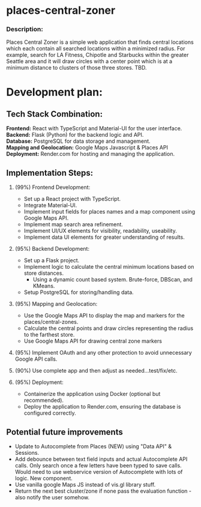 # places-central-zoner

### Description:

Places Central Zoner is a simple web application that finds central locations which each contain all searched locations within a minimized radius. For example, search for LA Fitness, Chipotle and Starbucks within the greater Seattle area and it will draw circles with a center point which is at a minimum distance to clusters of those three stores. TBD.

# Development plan:

## Tech Stack Combination:

**Frontend:** React with TypeScript and Material-UI for the user interface.  
**Backend:** Flask (Python) for the backend logic and API.  
**Database:** PostgreSQL for data storage and management.  
**Mapping and Geolocation:** Google Maps Javascript & Places API
**Deployment:** Render.com for hosting and managing the application.

## Implementation Steps:

1. (99%) Frontend Development:

   - Set up a React project with TypeScript.
   - Integrate Material-UI.
   - Implement input fields for places names and a map component using Google Maps API.
   - Implement map search area refinement.
   - Implement UI/UX elements for visibility, readability, useability.
   - Implement data UI elements for greater understanding of results.

2. (95%) Backend Development:

   - Set up a Flask project.
   - Implement logic to calculate the central minimum locations based on store distances.
     - Using a dynamic count based system. Brute-force, DBScan, and KMeans.
   - Setup PostgreSQL for storing/handling data.

3. (95%) Mapping and Geolocation:

   - Use the Google Maps API to display the map and markers for the places/central-zones.
   - Calculate the central points and draw circles representing the radius to the farthest store.
   - Use Google Maps API for drawing central zone markers

4. (95%) Implement OAuth and any other protection to avoid unnecessary Google API calls.

5. (90%) Use complete app and then adjust as needed...test/fix/etc.

6. (95%) Deployment:
   - Containerize the application using Docker (optional but recommended).
   - Deploy the application to Render.com, ensuring the database is configured correctly.

## Potential future improvements

- Update to Autocomplete from Places (NEW) using "Data API" & Sessions.
- Add debounce between text field inputs and actual Autocomplete API calls. Only search once a few letters have been typed to save calls. Would need to use webservice version of Autocomplete with lots of logic. New component.
- Use vanilla google Maps JS instead of vis.gl library stuff.
- Return the next best cluster/zone if none pass the evaluation function - also notify the user somehow.
